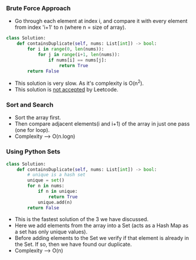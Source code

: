 
### Brute Force Approach
- Go through each element at index i, and compare it with every element from index 'i+1' to n (where n = size of array).
```python
class Solution:
    def containsDuplicate(self, nums: List[int]) -> bool:
        for i in range(0, len(nums)):
            for j in range(i+1, len(nums)):
                if nums[i] == nums[j]:
                    return True
        return False
```

- This solution is very slow. As it's complexity is O(n<sup>2</sup>).
- This solution is <ins>not accepted</ins> by Leetcode.

### Sort and Search
- Sort the array first.
- Then compare adjacent elements(i and i+1) of the array in just one pass (one for loop).
- Complexity --> O(n.logn)

### Using Python Sets
```python
class Solution:
    def containsDuplicate(self, nums: List[int]) -> bool:
        # unique is a hash set
        unique = set()
        for n in nums:
            if n in unique:
                return True
            unique.add(n)
        return False
```
- This is the fastest solution of the 3 we have discussed.
- Here we add elements from the array into a Set (acts as a Hash Map as a set has only unique values).
- Before adding elements to the Set we verify if that element is already in the Set. If so, then we have found our duplicate.
- Complexity --> O(n)
